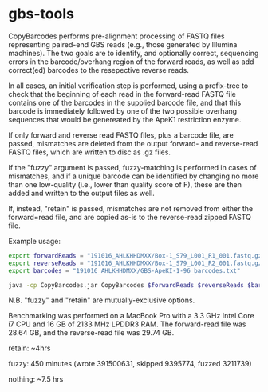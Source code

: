 # gbs-tools

CopyBarcodes performs pre-alignment processing of FASTQ files representing paired-end GBS reads (e.g., those generated by Illumina machines).  The two goals are to identify, and optionally correct, sequencing errors in the barcode/overhang region of the forward reads, as well as add correct(ed) barcodes to the resepective reverse reads.

In all cases, an initial verification step is performed, using a prefix-tree to check that the beginning of each read in the forward-read FASTQ file contains one of the barcodes in the supplied barcode file, and that this barcode is immediately followed by one of the two possible overhang sequences that would be genereated by the ApeK1 restriction enzyme.

If only forward and reverse read FASTQ files, plus a barcode file, are passed, mismatches are deleted from the output forward- and reverse-read FASTQ files, which are written to disc as .gz files.

If the "fuzzy" argument is passed, fuzzy-matching is performed in cases of mismatches, and if a unique barcode can be identified by changing no more than one low-quality (i.e., lower than quality score of F), these are then added and written to the output files as well.

If, instead, "retain" is passed, mismatches are not removed from either the forward=read file, and are copied as-is to the reverse-read zipped FASTQ file.

Example usage:

```bash
export forwardReads = "191016_AHLKHHDMXX/Box-1_S79_L001_R1_001.fastq.gz"
export reverseReads = "191016_AHLKHHDMXX/Box-1_S79_L001_R2_001.fastq.gz"
export barcodes = "191016_AHLKHHDMXX/GBS-ApeKI-1-96_barcodes.txt"

java -cp CopyBarcodes.jar CopyBarcodes $forwardReads $reverseReads $barcodes [fuzzy|retain]
```
N.B. "fuzzy" and "retain" are mutually-exclusive options.

Benchmarking was performed on a MacBook Pro with a 3.3 GHz Intel Core i7 CPU and 16 GB of 2133 MHz LPDDR3 RAM.  The forward-read file was 28.64 GB, and the reverse-read file was 29.74 GB.

retain: ~4hrs

fuzzy: 450 minutes (wrote 391500631, skipped 9395774, fuzzed 3211739)

nothing: ~7.5 hrs
